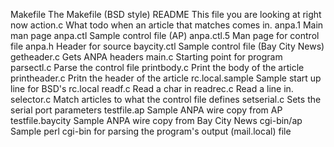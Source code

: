 Makefile		The Makefile (BSD style)
README			This file you are looking at right now
action.c		What todo when an article that matches comes in.
anpa.1			Main man page
anpa.ctl		Sample control file (AP)
anpa.ctl.5		Man page for control file
anpa.h			Header for source
baycity.ctl		Sample control file (Bay City News)
getheader.c		Gets ANPA headers
main.c			Starting point for program
parsectl.c		Parse the control file
printbody.c		Print the body of the article
printheader.c		Pritn the header of the article
rc.local.sample		Sample start up line for BSD's rc.local
readf.c			Read a char in
readrec.c		Read a line in.
selector.c		Match articles to what the control file defines
setserial.c		Sets the serial port parameters
testfile.ap		Sample ANPA wire copy from AP
testfile.baycity	Sample ANPA wire copy from Bay City News
cgi-bin/ap		Sample perl cgi-bin for parsing the program's output (mail.local) file
